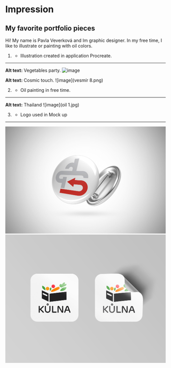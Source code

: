 # Impression 

## My favorite portfolio pieces

Hi!
My name is Pavla Veverková and Im graphic designer. In my free time, I like to illustrate or painting with oil colors. 

1. - Illustration created in application Procreate.
---
**Alt text:** Vegetables party. 
![image](Ilustrace.png)

**Alt text:** Cosmic touch. 
![image](vesmír 8.png)

2. - Oil painting in free time.
---
**Alt text:** Thailand 
![image](oil 1.jpg)

3. - Logo used in Mock up
---
![image](ODZNAK.jpg)
![image](samolepky.png)

